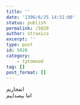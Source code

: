 ```yaml
---
title: ''
date: '1396/6/25 14:51:00'
status: publish
permalink: /5020
author: straxico
excerpt: ''
type: post
id: 5020
category:
    - tytomood
tag: []
post_format: []
---
```

انفجاریم  
اما بیصداییم